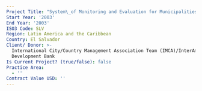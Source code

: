 ```yaml
---
Project Title: "System\_of Monitoring and Evaluation for Municipalities"
Start Year: '2003'
End Year: '2003'
ISO3 Code: SLV
Region: Latin America and the Caribbean
Country: El Salvador
Client/ Donor: >-
  International City/Country Management Association Team (IMCA)/InterAmerican
  Development Bank
Is Current Project? (true/false): false
Practice Area:
  - ''
Contract Value USD: ''
---
```

